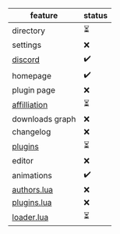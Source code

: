 feature|status
------|-------
directory|⏳
settings|❌
[discord](discord.io/InfiniteStoreIY)|✔️
homepage|✔️
plugin page|❌
[affilliation](https://discord.gg/wJACBEA8PF)|⏳
downloads graph|❌
changelog|❌
[plugins](https://github.com/LuaLighter/Infinite-Store/tree/main/plugins)|⏳
editor|❌
animations|✔️
[authors.lua](https://github.com/LuaLighter/Infinite-Store/blob/main/authors.lua)|❌
[plugins.lua](https://github.com/LuaLighter/Infinite-Store/blob/main/plugins.lua)|❌
[loader.lua](https://github.com/LuaLighter/Infinite-Store/blob/main/authors.lua)|⏳
